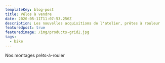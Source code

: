 ```yaml
---
templateKey: blog-post
title: Vélos à vendre
date: 2020-05-11T11:07:53.256Z
description: Les nouvelles acquisitions de l'atelier, prêtes à rouleur
featuredpost: true
featuredimage: /img/products-grid2.jpg
tags:
  - bike
---
```

Nos montages prêts-à-rouler